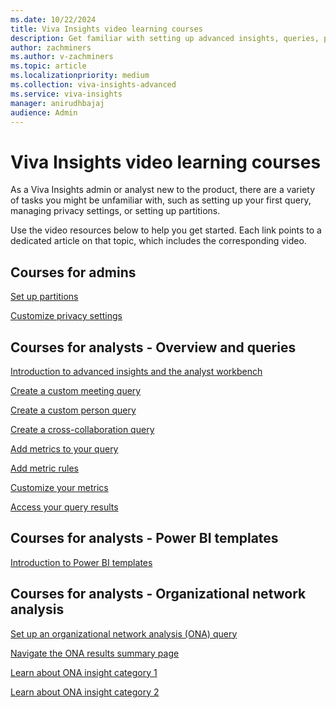 ```yaml
---
ms.date: 10/22/2024
title: Viva Insights video learning courses
description: Get familiar with setting up advanced insights, queries, partitions, and more through these video trainings.
author: zachminers
ms.author: v-zachminers
ms.topic: article
ms.localizationpriority: medium
ms.collection: viva-insights-advanced
ms.service: viva-insights
manager: anirudhbajaj
audience: Admin
---
```


# Viva Insights video learning courses

As a Viva Insights admin or analyst new to the product, there are a variety of tasks you might be unfamiliar with, such as setting up your first query, managing privacy settings, or setting up partitions.

Use the video resources below to help you get started. Each link points to a dedicated article on that topic, which includes the corresponding video.

## Courses for admins

[Set up partitions](../advanced/admin/partitions.md)

[Customize privacy settings](../advanced/setup-maint/privacy-settings.md)

## Courses for analysts - Overview and queries

[Introduction to advanced insights and the analyst workbench](../advanced/introduction-to-advanced-insights.md#navigation)

[Create a custom meeting query](../advanced/analyst/meeting-query.md)

[Create a custom person query](../advanced/analyst/person-query.md#overview)

[Create a cross-collaboration query](../advanced/analyst/cross-collaboration.md)

[Add metrics to your query](../advanced/analyst/person-query.md#add-metrics)

[Add metric rules](../advanced/analyst/metric-rules.md)

[Customize your metrics](../advanced/analyst/custom-metrics.md#how-to-customize-a-metric)

[Access your query results](../advanced/analyst/query-results.md#to-use-the-query-results-page)

## Courses for analysts - Power BI templates

[Introduction to Power BI templates](../advanced/analyst/templates/introduction-to-templates.md)

## Courses for analysts - Organizational network analysis

[Set up an organizational network analysis (ONA) query](../advanced/analyst/change-management-queries.md#set-up-a-network-analysis)

[Navigate the ONA results summary page](../advanced/analyst/change-management-queries.md#summary-page)

[Learn about ONA insight category 1](../advanced/analyst/change-management-queries.md#insight-category-1---significant-change-in-collaboration)

[Learn about ONA insight category 2](../advanced/analyst/change-management-queries.md#insight-category-2---showing-signs-of-insularity)